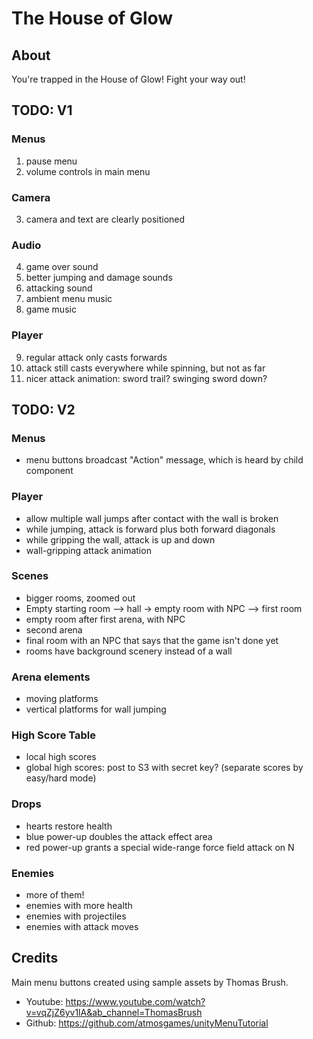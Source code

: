 # The House of Glow

## About

You're trapped in the House of Glow! Fight your way out!

## TODO: V1

### Menus

1. pause menu
2. volume controls in main menu

### Camera

3. camera and text are clearly positioned

### Audio

4. game over sound
5. better jumping and damage sounds
6. attacking sound
7. ambient menu music
8. game music

### Player

9. regular attack only casts forwards
10. attack still casts everywhere while spinning, but not as far
11. nicer attack animation: sword trail? swinging sword down?

## TODO: V2

### Menus

- menu buttons broadcast "Action" message, which is heard by child component

### Player

- allow multiple wall jumps after contact with the wall is broken
- while jumping, attack is forward plus both forward diagonals
- while gripping the wall, attack is up and down
- wall-gripping attack animation

### Scenes

- bigger rooms, zoomed out
- Empty starting room --> hall -> empty room with NPC --> first room
- empty room after first arena, with NPC
- second arena
- final room with an NPC that says that the game isn't done yet
- rooms have background scenery instead of a wall

### Arena elements

- moving platforms
- vertical platforms for wall jumping

### High Score Table

- local high scores
- global high scores: post to S3 with secret key? (separate scores by easy/hard mode)

### Drops

- hearts restore health
- blue power-up doubles the attack effect area
- red power-up grants a special wide-range force field attack on N

### Enemies

- more of them!
- enemies with more health
- enemies with projectiles
- enemies with attack moves

## Credits

Main menu buttons created using sample assets by Thomas Brush.

- Youtube: https://www.youtube.com/watch?v=vqZjZ6yv1lA&ab_channel=ThomasBrush
- Github: https://github.com/atmosgames/unityMenuTutorial
